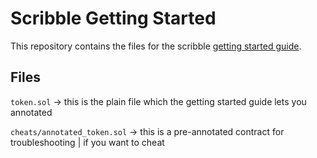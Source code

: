 # Scribble Getting Started
This repository contains the files for the scribble [getting started guide](https://github.com/ConsenSys/scribble/wiki/Documentation).

## Files
`token.sol` -> this is the plain file which the getting started guide lets you annotated

`cheats/annotated_token.sol` -> this is a pre-annotated contract for troubleshooting | if you want to cheat
